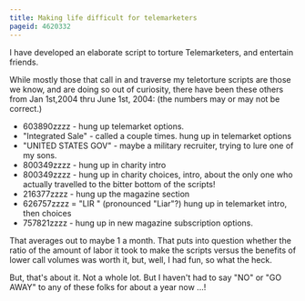 ```yaml
---
title: Making life difficult for telemarketers
pageid: 4620332
---
```


I have developed an elaborate script to torture Telemarketers, and entertain friends.


While mostly those that call in and traverse my teletorture scripts are those we know, and are doing so out of curiosity, there have been these others from Jan 1st,2004 thru June 1st, 2004: (the numbers may or may not be correct.)


* 603890zzzz - hung up telemarket options.
* "Integrated Sale" - called a couple times. hung up in telemarket options
* "UNITED STATES GOV" - maybe a military recruiter, trying to lure one of my sons.
* 800349zzzz - hung up in charity intro
* 800349zzzz - hung up in charity choices, intro, about the only one who actually travelled to the bitter bottom of the scripts!
* 216377zzzz - hung up the magazine section
* 626757zzzz = "LIR " (pronounced "Liar"?) hung up in telemarket intro, then choices
* 757821zzzz - hung up in new magazine subscription options.


That averages out to maybe 1 a month. That puts into question whether the ratio of the amount of labor it took to make the scripts versus the benefits of lower call volumes was worth it, but, well, I had fun, so what the heck. 


But, that's about it. Not a whole lot. But I haven't had to say "NO" or "GO AWAY" to any of these folks for about a year now ...!

